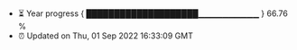 - ⏳ Year progress { ████████████████████▁▁▁▁▁▁▁▁▁▁ } 66.76 %
- ⏰ Updated on Thu, 01 Sep 2022 16:33:09 GMT

